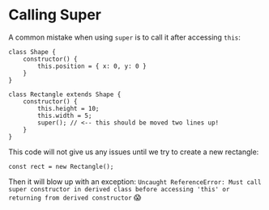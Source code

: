 # Calling Super

A common mistake when using `super` is to call it after accessing `this`:

```
class Shape {
    constructor() {
        this.position = { x: 0, y: 0 }
    }
}

class Rectangle extends Shape {
    constructor() {
        this.height = 10;
        this.width = 5;
        super(); // <-- this should be moved two lines up!
    }
}
```

This code will not give us any issues until we try to create a new rectangle:

```
const rect = new Rectangle();
```

Then it will blow up with an exception: `Uncaught ReferenceError: Must call super constructor in derived class before accessing 'this' or returning from derived constructor` 😱